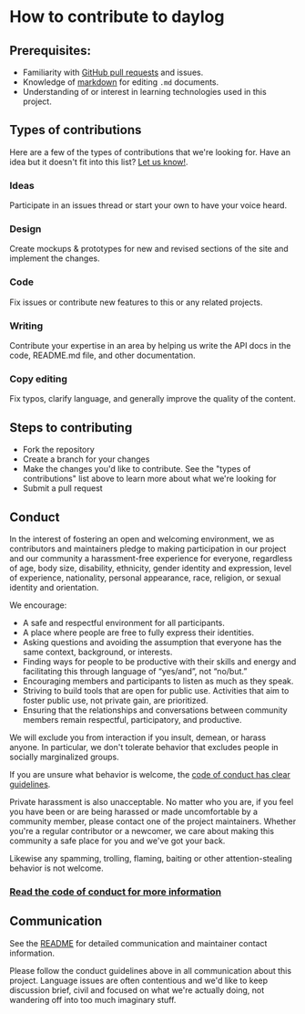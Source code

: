 # How to contribute to daylog

## Prerequisites:

- Familiarity with [GitHub pull requests](https://help.github.com/articles/using-pull-requests) and issues.
- Knowledge of [markdown](https://help.github.com/articles/markdown-basics/) for editing `.md` documents.
- Understanding of or interest in learning technologies used in this project.

## Types of contributions

Here are a few of the types of contributions that we're looking for. Have an idea but it doesn't fit into this list? [Let us know!](README.md#contact).

### Ideas

Participate in an issues thread or start your own to have your voice heard.

### Design

Create mockups & prototypes for new and revised sections of the site and implement the changes.

### Code

Fix issues or contribute new features to this or any related projects.

### Writing

Contribute your expertise in an area by helping us write the API docs in the code, README.md file, and other documentation.

### Copy editing

Fix typos, clarify language, and generally improve the quality of the content.

## Steps to contributing

- Fork the repository
- Create a branch for your changes
- Make the changes you'd like to contribute. See the "types of contributions" list above to learn more about what we're looking for
- Submit a pull request

## Conduct

In the interest of fostering an open and welcoming environment, we as
contributors and maintainers pledge to making participation in our project and
our community a harassment-free experience for everyone, regardless of age, body
size, disability, ethnicity, gender identity and expression, level of experience,
nationality, personal appearance, race, religion, or sexual identity and
orientation.

We encourage:

- A safe and respectful environment for all participants.
- A place where people are free to fully express their identities.
- Asking questions and avoiding the assumption that everyone has the same context, background, or interests.
- Finding ways for people to be productive with their skills and energy and facilitating this through language of “yes/and”, not “no/but.”
- Encouraging members and participants to listen as much as they speak.
- Striving to build tools that are open for public use. Activities that aim to foster public use, not private gain, are prioritized.
- Ensuring that the relationships and conversations between community members remain respectful, participatory, and productive.

We will exclude you from interaction if you insult, demean, or harass anyone. In particular, we don't tolerate behavior that
excludes people in socially marginalized groups.

If you are unsure what behavior is welcome, the [code of conduct has clear guidelines](CONDUCT.md).

Private harassment is also unacceptable. No matter who you are, if you feel you have been or are being harassed or made uncomfortable by a community member, please contact one of the project maintainers. Whether you're a regular contributor or a newcomer, we care about
making this community a safe place for you and we've got your back.

Likewise any spamming, trolling, flaming, baiting or other attention-stealing behavior is not welcome.

### [Read the code of conduct for more information](CONDUCT.md)

## Communication

See the [README](README.md#contact) for detailed communication and maintainer contact information.

Please follow the conduct guidelines above in all communication about this project. Language issues
are often contentious and we'd like to keep discussion brief, civil and focused
on what we're actually doing, not wandering off into too much imaginary stuff.
